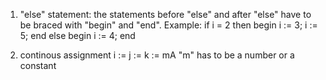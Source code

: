 1. "else" statement:
    the statements before "else" and after "else" have to be braced with "begin"
    and "end". Example:
        if i = 2 then
            begin
                i := 3;
                i := 5;
            end
        else
            begin
                i := 4;
            end


2. continous assignment
    i := j := k := mA
     "m" has to be a number or a constant